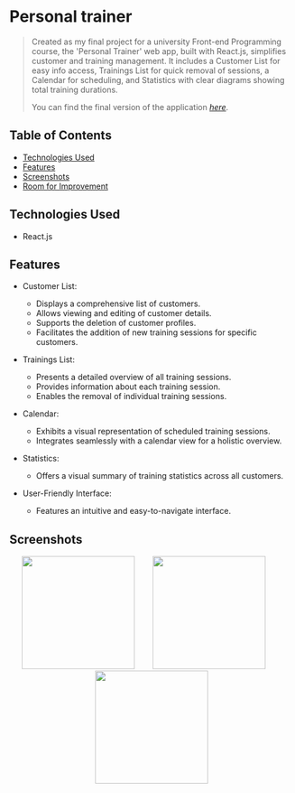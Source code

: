 # Personal trainer

> Created as my final project for a university Front-end Programming course, the 'Personal Trainer' web app, built with React.js, simplifies customer and training management. It includes a Customer List for easy info access, Trainings List for quick removal of sessions, a Calendar for scheduling, and Statistics with clear diagrams showing total training durations.
> 
> You can find the final version of the application [_here_](https://personal-trainer-alex.netlify.app).

## Table of Contents
* [Technologies Used](#technologies-used)
* [Features](#features)
* [Screenshots](#screenshots)
* [Room for Improvement](#room-for-improvement)

## Technologies Used
- React.js

## Features
- Customer List:
  - Displays a comprehensive list of customers.
  - Allows viewing and editing of customer details.
  - Supports the deletion of customer profiles.
  - Facilitates the addition of new training sessions for specific customers.

- Trainings List:
  - Presents a detailed overview of all training sessions.
  - Provides information about each training session.
  - Enables the removal of individual training sessions.

- Calendar:
  - Exhibits a visual representation of scheduled training sessions.
  - Integrates seamlessly with a calendar view for a holistic overview.

- Statistics:
  - Offers a visual summary of training statistics across all customers.

- User-Friendly Interface:
  - Features an intuitive and easy-to-navigate interface.

## Screenshots
<p align="center">
  <img width="200" height="auto" src="assets/images/screenshots/screenshot_home.png"> &nbsp;&nbsp;&nbsp;&nbsp;&nbsp;&nbsp; <img width="200" height="auto" src="assets/images/screenshots/screenshot_game.png">        &nbsp;&nbsp;&nbsp;&nbsp;&nbsp;&nbsp; <img width="200" height="auto" src="assets/images/screenshots/screenshot_gameOver.png">
</p>
